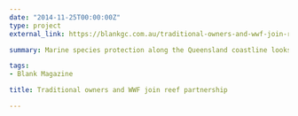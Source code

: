 ```yaml
---
date: "2014-11-25T00:00:00Z"
type: project
external_link: https://blankgc.com.au/traditional-owners-and-wwf-join-reef-partnership/

summary: Marine species protection along the Queensland coastline looks set to improve after a partnership between WWF and Traditional Owners was signed last week.

tags: 
- Blank Magazine

title: Traditional owners and WWF join reef partnership

---
```

